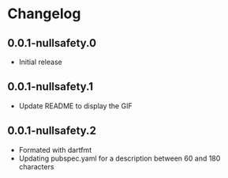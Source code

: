 # Changelog

## 0.0.1-nullsafety.0

* Initial release

## 0.0.1-nullsafety.1

* Update README to display the GIF

## 0.0.1-nullsafety.2

* Formated with dartfmt
* Updating pubspec.yaml for a description between 60 and 180 characters
